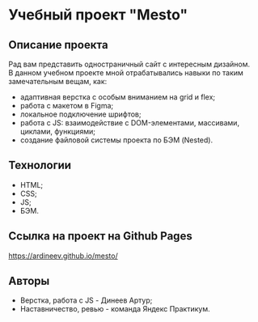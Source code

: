 # Учебный проект "Mesto"
## Описание проекта
Рад вам представить одностраничный сайт с интересным дизайном.  
В данном учебном проекте мной отрабатывались навыки по таким замечательным вещам, как:
* адаптивная верстка с особым вниманием на grid и flex;
* работа с макетом в Figma;
* локальное подключение шрифтов;
* работа с JS: взаимодействие с DOM-элементами, массивами, циклами, функциями;
* создание файловой системы проекта по БЭМ (Nested).  
  

## Технологии
* HTML;
* CSS;
* JS;
* БЭМ.
## Ссылка на проект на Github Pages
https://ardineev.github.io/mesto/
## Авторы
* Верстка, работа с JS - Динеев Артур;
* Наставничество, ревью - команда Яндекс Практикум.